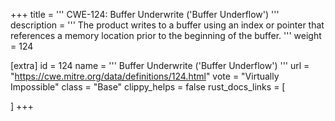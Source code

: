 +++
title = '''
CWE-124: Buffer Underwrite ('Buffer Underflow')
'''
description	= '''
The product writes to a buffer using an index or pointer that references a memory location prior to the beginning of the buffer.
'''
weight = 124

[extra]
id = 124
name = '''
Buffer Underwrite ('Buffer Underflow')
'''
url = "https://cwe.mitre.org/data/definitions/124.html"
vote = "Virtually Impossible"
class = "Base"
clippy_helps = false
rust_docs_links = [
	
]
+++
